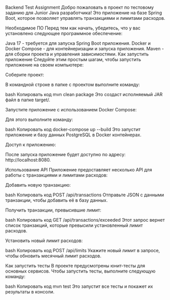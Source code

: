 Backend Test Assignment
Добро пожаловать в проект по тестовому заданию для Junior Java разработчика! Это приложение на базе Spring Boot, которое позволяет управлять транзакциями и лимитами расходов.

Необходимое ПО
Перед тем как начать, убедитесь, что у вас установлено следующее программное обеспечение:

Java 17 - требуется для запуска Spring Boot приложения.
Docker и Docker Compose - для контейнеризации и запуска приложения.
Maven - для сборки проекта и управления зависимостями.
Как запустить приложение
Следуйте этим простым шагам, чтобы запустить приложение на своем компьютере:

Соберите проект:

В командной строке в папке с проектом выполните команду:

bash
Копировать код
mvn clean package
Это создаст исполняемый JAR файл в папке target/.

Запустите приложение с использованием Docker Compose:

Для этого выполните команду:

bash
Копировать код
docker-compose up --build
Это запустит приложение и базу данных PostgreSQL в Docker контейнерах.

Доступ к приложению:

После запуска приложение будет доступно по адресу: http://localhost:8080.

Использование API
Приложение предоставляет несколько API для работы с транзакциями и лимитами расходов:

Добавить новую транзакцию:

bash
Копировать код
POST /api/transactions
Отправьте JSON с данными транзакции, чтобы добавить её в базу данных.

Получить транзакции, превысившие лимит:

bash
Копировать код
GET /api/transactions/exceeded
Этот запрос вернет список транзакций, которые превысили установленный лимит расходов.

Установить новый лимит расходов:

bash
Копировать код
POST /api/limits
Укажите новый лимит в запросе, чтобы обновить месячный лимит расходов.

Как запустить тесты
В проекте предусмотрены юнит-тесты для основных сервисов. Чтобы запустить тесты, выполните следующую команду:

bash
Копировать код
mvn test
Это запустит все тесты и покажет их результаты в консоли.
